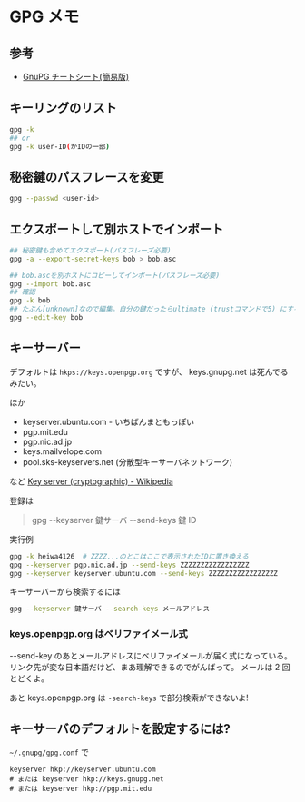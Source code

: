 # GPG メモ

## 参考

- [GnuPG チートシート(簡易版)](https://zenn.dev/spiegel/articles/20200920-gnupg-cheat-sheet)

## キーリングのリスト

```bash
gpg -k
## or
gpg -k user-ID(かIDの一部)
```

## 秘密鍵のパスフレースを変更

```bash
gpg --passwd <user-id>
```

## エクスポートして別ホストでインポート

```bash
## 秘密鍵も含めてエクスポート(パスフレーズ必要)
gpg -a --export-secret-keys bob > bob.asc

## bob.ascを別ホストにコピーしてインポート(パスフレーズ必要)
gpg --import bob.asc
## 確認
gpg -k bob
## たぶん[unknown]なので編集。自分の鍵だったらultimate (trustコマンドで5) にするとか
gpg --edit-key bob
```

## キーサーバー

デフォルトは
`hkps://keys.openpgp.org`
ですが、
keys.gnupg.net は死んでるみたい。

ほか

- keyserver.ubuntu.com - いちばんまともっぽい
- pgp.mit.edu
- pgp.nic.ad.jp
- keys.mailvelope.com
- pool.sks-keyservers.net (分散型キーサーバネットワーク)

など [Key server (cryptographic) - Wikipedia](<https://en.wikipedia.org/wiki/Key_server_(cryptographic)#Keyserver_examples>)

登録は

> gpg --keyserver 鍵サーバ --send-keys 鍵 ID

実行例

```bash
gpg -k heiwa4126  # ZZZZ...のとこはここで表示されたIDに置き換える
gpg --keyserver pgp.nic.ad.jp --send-keys ZZZZZZZZZZZZZZZZZ
gpg --keyserver keyserver.ubuntu.com --send-keys ZZZZZZZZZZZZZZZZZ
```

キーサーバーから検索するには

```bash
gpg --keyserver 鍵サーバ --search-keys メールアドレス
```

### keys.openpgp.org はベリファイメール式

--send-key のあとメールアドレスにベリファイメールが届く式になっている。
リンク先が変な日本語だけど、まあ理解できるのでがんばって。
メールは 2 回とどくよ。

あと keys.openpgp.org は `-search-keys` で部分検索ができないよ!

## キーサーバのデフォルトを設定するには?

`~/.gnupg/gpg.conf` で

```config
keyserver hkp://keyserver.ubuntu.com
# または keyserver hkp://keys.gnupg.net
# または keyserver hkp://pgp.mit.edu
```
